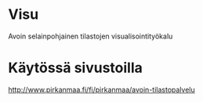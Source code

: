 Visu
====

Avoin selainpohjainen tilastojen visualisointityökalu

Käytössä sivustoilla
====================

http://www.pirkanmaa.fi/fi/pirkanmaa/avoin-tilastopalvelu